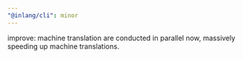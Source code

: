 ```yaml
---
"@inlang/cli": minor
---
```


improve: machine translation are conducted in parallel now, massively speeding up machine translations.
